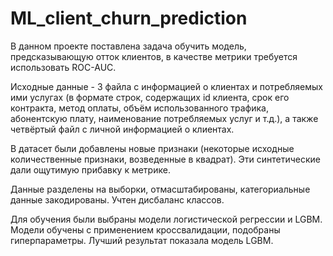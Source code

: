 # ML_client_churn_prediction

В данном проекте поставлена задача обучить модель, предсказывающую отток клиентов, в качестве метрики требуется использовать ROC-AUC.


Исходные данные - 3 файла с информацией о клиентах и потребляемых ими услугах (в формате строк, содержащих id клиента, срок его контракта, метод оплаты, объём использованного трафика, абонентскую плату, наименование потребляемых услуг и т.д.), а также четвёртый файл с личной информацией о клиентах.


В датасет были добавлены новые признаки (некоторые исходные количественные признаки, возведенные в квадрат). Эти синтетические дали ощутимую прибавку к метрике.


Данные разделены на выборки, отмасштабированы, категориальные данные закодированы. Учтен дисбаланс классов.


Для обучения были выбраны модели логистической регрессии и LGBM. Модели обучены с применением кроссвалидации, подобраны гиперпараметры. Лучший результат показала модель LGBM.
